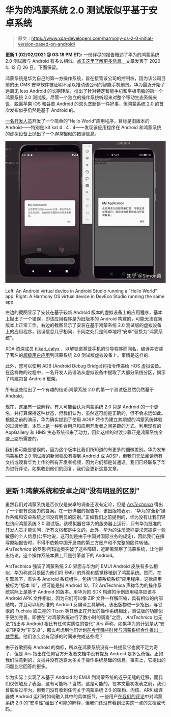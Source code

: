 # 华为的鸿蒙系统 2.0 测试版似乎基于安卓系统

> 原文：<https://www.xda-developers.com/harmony-os-2-0-initial-version-based-on-android/>

**更新 1 (02/02/2021 @ 03:18 PM ET):** 一份详尽的报告概述了华为的鸿蒙系统 2.0 测试版与 Android 有多么相似。[点击这里了解更多信息。](#update1)文章发表于 2020 年 12 月 26 日，下面保留。

鸿蒙系统是华为自己的第一方操作系统，旨在接管该公司的控制权，因为该公司目前的无 GMS 安卓软件被证明不足以推动该公司的智能手机前景。华为最近开始了远离无 less Android 的长期转型，推出了针对特定智能手机和平板电脑的第一个鸿蒙系统 2.0 测试版。尽管一个独立的操作系统听起来对整个移动生态系统来说，脱离苹果 iOS 和谷歌 Android 的双头垄断是一件好事，但鸿蒙系统 2.0 的首次发布似乎仍然是基于 Android 的。

[一名开发人员](https://www.bilibili.com/video/av585643478)开发了一个简单的“Hello World”应用程序，目标是旧版本的 Android——特别是 kit kat 4 . 4 . 4——发现该应用程序在 Android 和鸿蒙系统的虚拟设备上抛出了一个*非常*相似的错误信息。

 <picture>![Hello World app on Android versus Harmony OS 2.0](img/b3e13622ab9a0abc0d953f0bec849953.png)</picture> 

Left: An Android virtual device in Android Studio running a "Hello World" app. Right: A Harmony OS virtual device in DevEco Studio running the same app.

左边的截图显示了安装在基于较新 Android 版本的虚拟设备上的应用程序，基本上抛出了一个错误，即该应用程序是为旧版本的 Android 构建的，可能无法在新版本上正常工作。右边的截图显示了安装在基于鸿蒙系统 2.0 测试版的虚拟设备上的应用程序，错误信息几乎相同，不同之处只是简单地将“安卓”替换为“鸿蒙系统”。

XDA 资深成员 [hikari_calyx](https://forum.xda-developers.com/m/hikari_calyx.7601808/) ，以解锁诺基亚手机的引导程序而闻名，编译并安装了著名的[超级用户应用](https://github.com/koush/Superuser)到鸿蒙系统 2.0 测试版虚拟设备上。事情是这样的:

此外，您可以使用 ADB (Android Debug Bridge)将指令传递给 HOS 虚拟设备。在这样做的过程中，一名开发人员设法从虚拟设备中提取了大部分系统分区，揭示了构建包含 Android 框架。

所有这些给出了一个有趣的结论:鸿蒙系统 2.0 的第一个测试版显然仍然基于 Android。

现在，这里有一些解释。有人可能会认为鸿蒙系统 2.0 只是 Android 的一个更名，并打算保持这种状态，但我们认为，虽然这可能是正确的，但不会永远如此。根据之前的演示，华为确实提到了使用 AOSP 将作为建立其期望的鸿蒙系统体验的过渡步骤，本质上是一种弥合用户和应用开发者之间差距的方式。利用现有的 AppGallery 和 HMS 生态系统带来了动力，因此这样的过渡步骤正是鸿蒙系统全速上路所需要的。

我们也可能是错误的，因为这个版本比我们所知道的有更多的细微差别。华为发布鸿蒙系统 2.0 测试版的新闻稿没有提到 Android 或 AOSP，但我们无法阅读所有文档或观看华为上传的所有开发者视频，因为它们都是普通话。我们已经联系了华为进行评论，如果收到他们的回复，我们会更新这篇文章。

* * *

## 更新 1:鸿蒙系统和安卓之间“没有明显的区别”

虽然我们对鸿蒙系统是否仅仅是安卓的调查还没有定论，但是 [*ArsTechnica*](https://arstechnica.com/gadgets/2021/02/harmonyos-hands-on-huaweis-android-killer-is-just-android/?comments=1&start=120) 得出了一个更有说服力的答案。在一份详细的报告中，该出版物表示，“华为的‘全新’操作系统和安卓系统之间没有明显的区别。”正如我们之前提到的，华为没有让我们轻松访问鸿蒙系统 2.0 测试版。该模拟器在华为的服务器上运行，只有华为批准的开发人员才能访问，所有文档都是中文的。此外，华为的注册流程要求您披露一些敏感的个人信息(公平地说，这可能是由于中国对国际业务的规定)，因此我们在撰写原始报告时，不得不依赖中国开发商的第三方账户和不完整的固件转储。 *ArsTechnica* 的罗恩·阿玛迪奥突破了这些障碍，近距离观察了鸿蒙系统，让他得出结论，这个操作系统本质上只是引擎盖下的 Android。

ArsTechnica 强调了鸿蒙系统 2.0 界面与华为的 EMUI Android 皮肤有多么相似，华为称这只是因为他们将 EMUI 的外观和感觉移植到了鸿蒙系统。然而，在引擎盖下，有许多 Android 系统组件，包括“鸿蒙系统系统”应用程序。这款应用被标为“版本 10”，很可能是指 Android 10，T2 ArsTechnica 声称华为的操作系统实际上是基于 Android 的版本。用华为的 SDK 构建的示例应用程序应该与 Android APK 文件相似，因为它们可以像 ZIP 文件一样解压缩，具有相似的内部结构，并且可以用标准的 Android 反编译工具解码。该出版物进一步指出，与谷歌的 Fuchsia 或三星的 Tizen 等其他正在开发的操作系统相比，测试版的功能似乎更加完善。即使在“对鸿蒙系统进行了数小时的调查”之后， *ArsTechnica* 也无法“指出与 Android 相比有任何实质性的变化” *Ars* 声称，如果华为的计划是从“安卓”转变为“非安卓”，那么考虑到他们计划[在今年晚些时候与鸿蒙系统合作推出一款手机](https://www.xda-developers.com/huawei-harmony-os-smartphones-expected-beta-sdk-late-2020/)，他们怎么会有足够的时间来完成这些呢？

由于谷歌拥有 Android 的商标，所以在鸿蒙系统没有一处提及它也就不足为奇了，但是 Ars 指出在任何官方开发者文档中没有提及 Android 是多么奇怪。正如我们注意到的，文档并没有透露太多关于操作系统基础的信息。事实上，它提出的问题比它回答的更多。

华为实际上实现了从基于 Android 的 EMUI 到鸿蒙系统的近乎无缝的迁移，而我们仅仅触及了表面，这有可能吗？当然，这是可能的。在本文最初发表之前，我们曾联系过华为，但我们没有收到任何关于鸿蒙系统 2.0 的架构、内核、ARK 编译器或 Android 运行时如何融入其中的具体细节。一些用户[在我们的评论](https://www.xda-developers.com/harmony-os-2-0-initial-version-based-on-android/#comment-5202130132)中对鸿蒙系统 2.0 的“安卓性”给出了可能的解释，但我们还没有看到证实这一点的文档或代码。